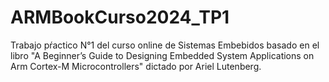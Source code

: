 # ARMBookCurso2024_TP1
Trabajo pŕactico N°1 del curso online de Sistemas Embebidos basado en el libro "A Beginner’s Guide to Designing Embedded System Applications on Arm Cortex-M Microcontrollers" dictado por Ariel Lutenberg.
